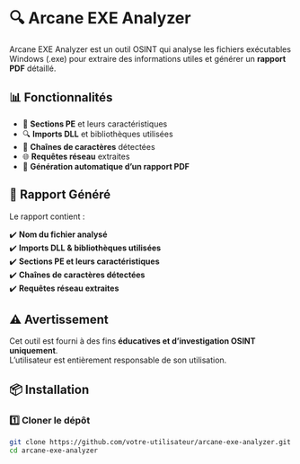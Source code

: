 # 🔍 Arcane EXE Analyzer

Arcane EXE Analyzer est un outil OSINT qui analyse les fichiers exécutables Windows (.exe) pour extraire des informations utiles et générer un **rapport PDF** détaillé.

## 📊 Fonctionnalités  

- 📂 **Sections PE** et leurs caractéristiques  
- 🔍 **Imports DLL** et bibliothèques utilisées  
- 📜 **Chaînes de caractères** détectées  
- 🌐 **Requêtes réseau** extraites  
- 📄 **Génération automatique d’un rapport PDF**  

## 📄 Rapport Généré  

Le rapport contient :  

✔️ **Nom du fichier analysé**  
✔️ **Imports DLL & bibliothèques utilisées**  
✔️ **Sections PE et leurs caractéristiques**  
✔️ **Chaînes de caractères détectées**  
✔️ **Requêtes réseau extraites**  

## ⚠️ Avertissement  

Cet outil est fourni à des fins **éducatives et d’investigation OSINT uniquement**.  
L’utilisateur est entièrement responsable de son utilisation.  

## 📦 Installation  

### 1️⃣ **Cloner le dépôt**  
```bash
git clone https://github.com/votre-utilisateur/arcane-exe-analyzer.git
cd arcane-exe-analyzer

